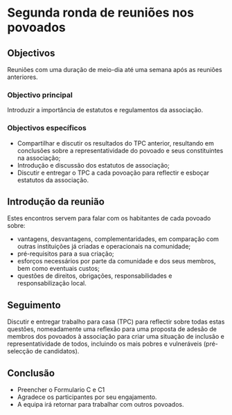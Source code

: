 # Segunda ronda de reuniões nos povoados

## Objectivos

Reuniões com uma duração de meio-dia até uma semana após as reuniões anteriores.

### Objectivo principal

Introduzir a importância de estatutos e regulamentos da associação.

### Objectivos específicos

* Compartilhar e discutir os resultados do TPC anterior, resultando em conclusões sobre a representatividade do povoado e seus constituintes na associação;
* Introdução e discussão dos estatutos de associação;
* Discutir e entregar o TPC a cada povoação para reflectir e esboçar estatutos da associação.

## Introdução da reunião

Estes encontros servem para falar com os habitantes de cada povoado sobre:

* vantagens, desvantagens, complementaridades, em comparação com outras instituições já criadas e operacionais na comunidade; 
* pré-requisitos para a sua criação; 
* esforços necessários por parte da comunidade e dos seus membros, bem como eventuais custos; 
* questões de direitos, obrigações, responsabilidades e responsabilização local.

## Seguimento

Discutir e entregar trabalho para casa \(TPC\) para reflectir sobre todas estas questões, nomeadamente uma reflexão para uma proposta de adesão de membros dos povoados à associação para criar uma situação de inclusão e representatividade de todos, incluindo os mais pobres e vulneráveis \(pré-selecção de candidatos\).

## Conclusão

* Preencher o Formulario C e C1
* Agradece os participantes por seu engajamento.
* A equipa irá retornar para trabalhar com outros povoados.

